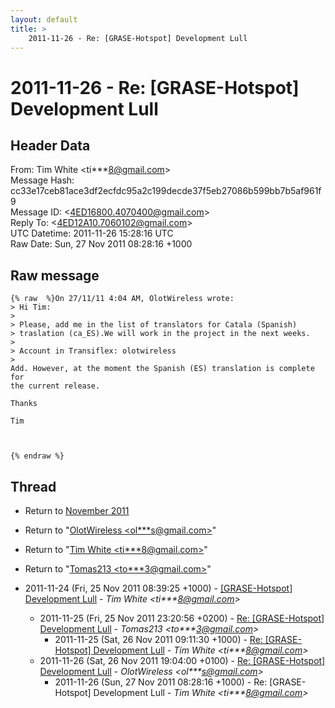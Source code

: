 ```yaml
---
layout: default
title: >
    2011-11-26 - Re: [GRASE-Hotspot] Development Lull
---
```


# 2011-11-26 - Re: [GRASE-Hotspot] Development Lull

## Header Data

From: Tim White \<ti***8@gmail.com\><br>
Message Hash: cc33e17ceb81ace3df2ecfdc95a2c199decde37f5eb27086b599bb7b5af961f9<br>
Message ID: \<4ED16800.4070400@gmail.com\><br>
Reply To: \<4ED12A10.7060102@gmail.com\><br>
UTC Datetime: 2011-11-26 15:28:16 UTC<br>
Raw Date: Sun, 27 Nov 2011 08:28:16 +1000<br>

## Raw message

```
{% raw  %}On 27/11/11 4:04 AM, OlotWireless wrote:
> Hi Tim:
>
> Please, add me in the list of translators for Catala (Spanish)
> traslation (ca_ES).We will work in the project in the next weeks.
>
> Account in Transiflex: olotwireless
>
Add. However, at the moment the Spanish (ES) translation is complete for 
the current release.

Thanks

Tim



{% endraw %}
```

## Thread

+ Return to [November 2011](/archive/2011/11)

+ Return to "[OlotWireless <ol***s<span>@</span>gmail.com>](/authors/ol___s_at_gmail_com)"
+ Return to "[Tim White <ti***8<span>@</span>gmail.com>](/authors/ti___8_at_gmail_com)"
+ Return to "[Tomas213 <to***3<span>@</span>gmail.com>](/authors/to___3_at_gmail_com)"

+ 2011-11-24 (Fri, 25 Nov 2011 08:39:25 +1000) - [[GRASE-Hotspot] Development Lull](/archive/2011/11/4395abf7cbbb19c9448a7474fe9756840d8533cd1ef6ebbaf7a21ca737c915de) - _Tim White \<ti***8@gmail.com\>_
  + 2011-11-25 (Fri, 25 Nov 2011 23:20:56 +0200) - [Re: [GRASE-Hotspot] Development Lull](/archive/2011/11/e92f2892a14679c7df45d6f1ae116a4c5b34d46da93703376c32ff88846c3351) - _Tomas213 \<to***3@gmail.com\>_
    + 2011-11-25 (Sat, 26 Nov 2011 09:11:30 +1000) - [Re: [GRASE-Hotspot] Development Lull](/archive/2011/11/dbe5eb998b6ad7b3e7f0b8d99868d7129ab8bdb3872c42e0c217344cf0fd8c5a) - _Tim White \<ti***8@gmail.com\>_
  + 2011-11-26 (Sat, 26 Nov 2011 19:04:00 +0100) - [Re: [GRASE-Hotspot] Development Lull](/archive/2011/11/162a1a8871b016d28e787f31235aff5e8ff39b1490f4e91a62ce2c90b1cccfca) - _OlotWireless \<ol***s@gmail.com\>_
    + 2011-11-26 (Sun, 27 Nov 2011 08:28:16 +1000) - Re: [GRASE-Hotspot] Development Lull - _Tim White \<ti***8@gmail.com\>_

